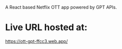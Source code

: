 A React based Netflix OTT app powered by GPT APIs.

# Live URL hosted at:
https://ott-gpt-ffcc3.web.app/ 
